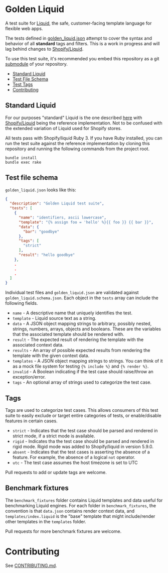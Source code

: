 # Golden Liquid

A test suite for [Liquid](https://shopify.github.io/liquid/), the safe, customer-facing template language for flexible web apps.

The tests defined in [golden_liquid.json](golden_liquid.json) attempt to cover the syntax and behavior of all **standard** tags and filters. This is a work in progress and will lag behind changes to [Shopify/Liquid](https://github.com/Shopify/liquid).

To use this test suite, it's recommended you embed this repository as a git [submodule](https://git-scm.com/book/en/v2/Git-Tools-Submodules) of your repository.

- [Standard Liquid](#standard-liquid)
- [Test File Schema](#test-file-schema)
- [Test Tags](#tags)
- [Contributing](#contributing)

## Standard Liquid

For our purposes "standard" Liquid is the one described [here](https://shopify.github.io/liquid/) with [Shopify/Liquid](https://github.com/Shopify/liquid) being the reference implementation. Not to be confused with the extended variation of Liquid used for Shopify stores.

All tests pass with Shopify/liquid Ruby 3. If you have Ruby installed, you can run the test suite against the reference implementation by cloning this repository and running the following commands from the project root.

```
bundle install
bundle exec rake
```

## Test file schema

`golden_liquid.json` looks like this:

```json
{
  "description": "Golden Liquid test suite",
  "tests": [
    {
      "name": "identifiers, ascii lowercase",
      "template": "{% assign foo = 'hello' %}{{ foo }} {{ bar }}",
      "data": {
        "bar": "goodbye"
      },
      "tags": [
        "strict"
      ],
      "result": "hello goodbye"
    },
    .
    .
    .
  ]
}
```

Individual test files and `golden_liquid.json` are validated against `golden_liquid.schema.json`. Each object in the `tests` array can include the following fields.

- `name` - A descriptive name that uniquely identifies the test.
- `template` - Liquid source text as a string.
- `data` - A JSON object mapping strings to arbitrary, possibly nested, strings, numbers, arrays, objects and booleans. These are the variables that the associated template should be rendered with.
- `result` - The expected result of rendering the template with the associated context data.
- `results` - An array of possible expected results from rendering the template with the given context data.
- `templates` - A JSON object mapping strings to strings. You can think of it as a mock file system for testing `{% include %}` and `{% render %}`.
- `invalid` - A Boolean indicating if the test case should raise/throw an exception/error.
- `tags` - An optional array of strings used to categorize the test case.

## Tags

Tags are used to categorize test cases. This allows consumers of this test suite to easily exclude or target entire categories of tests, or enable/disable features in certain cases.

- `strict` - Indicates that the test case should be parsed and rendered in strict mode, if a strict mode is available.
- `rigid` - Indicates tha the test case should be parsed and rendered in rigid mode. Rigid mode was added to Shopify/liquid in version 5.9.0.
- `absent` - Indicates that the test cases is asserting the absence of a feature. For example, the absence of a logical `not` operator.
- `utc` - The test case assumes the host timezone is set to UTC

Pull requests to add or update tags are welcome.

## Benchmark fixtures

The `benchmark_fixtures` folder contains Liquid templates and data useful for benchmarking Liquid engines. For each folder in `benchmark_fixtures`, the convention is that `data.json` contains render context data, and `templates/index.liquid` is the "base" template that might include/render other templates in the `templates` folder.

Pull requests for more benchmark fixtures are welcome.

# Contributing

See [CONTRIBUTING.md](https://github.com/jg-rp/golden-liquid/blob/main/CONTRIBUTING.md).
